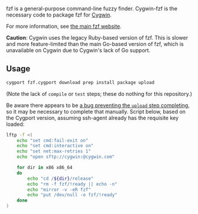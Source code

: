 fzf is a general-purpose command-line fuzzy finder. Cygwin-fzf is the necessary code to package fzf for [Cygwin][].

For more information, see [the main fzf website][fzf].

**Caution**: Cygwin uses the legacy Ruby-based version of fzf.  This is slower and more feature-limited than the main Go-based version of fzf, which is unavailable on Cygwin due to Cygwin's lack of Go support.

## Usage

```sh
cygport fzf.cygport download prep install package upload
```

(Note the lack of `compile` or `test` steps; these do nothing for this repository.)

Be aware there appears to be [a bug preventing the `upload` step completing](https://cygwin.com/ml/cygwin-apps/2015-11/msg00028.html), so it may be necessary to complete that manually.  Script below, based on the Cygport version, assuming ssh-agent already has the requisite key loaded:

```sh
lftp -f <(
    echo "set cmd:fail-exit on"
    echo "set cmd:interactive on"
    echo "set net:max-retries 1"
    echo "open sftp://cygwin:@cygwin.com"

    for dir in x86 x86_64
    do
        echo "cd /${dir}/release"
        echo "rm -f fzf/!ready || echo -n"
        echo "mirror -v -eR fzf"
        echo "put /dev/null -o fzf/!ready"
    done
)
```


[Cygwin]: https://www.cygwin.com
[fzf]: https://github.com/junegunn/fzf
